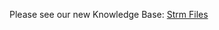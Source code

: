 Please see our new Knowledge Base: [Strm Files](https://support.emby.media/support/solutions/articles/44001159147-strm-files)